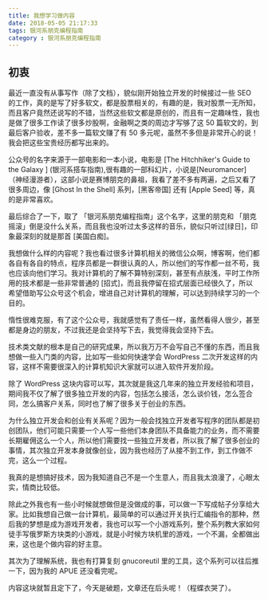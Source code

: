 ```yaml
---
title: 我想学习做内容
date: 2018-05-05 21:17:33
tags: 银河系朋克编程指南
category : 银河系朋克编程指南
---
```


## 初衷

最近一直没有从事写作（除了文档），貌似刚开始独立开发的时候接过一些 SEO 的工作，真的是写了好多软文，都是股票相关的，有趣的是，我对股票一无所知，而且客户竟然还说写的不错，当然这些软文都是原创的，而且有一定趣味性，我也是做了很多工作读了很多炒股啊，金融啊之类的周边才写够了这 50 篇软文的，到最后客户验收，差不多一篇软文赚了有 50 多元呢，虽然不多但是非常开心的说！我会把这些宝贵经历都写出来的。

公众号的名字来源于一部电影和一本小说，电影是 [The Hitchhiker's Guide to the Galaxy ] (银河系搭车指南),很有趣的一部科幻片，小说是[Neuromancer]（神经漫游者），这部小说是赛博朋克的鼻祖，我看了差不多有两遍，之后又看了很多周边，像 [Ghost In the Shell] 系列，[黑客帝国] 还有 [Apple Seed] 等，真的是非常喜欢。

最后综合了一下，取了 「银河系朋克编程指南」这个名字，这里的朋克和 「朋克摇滚」倒是没什么关系，而且我也没听过太多这样的音乐，貌似只听过[绿日]，印象最深刻的就是那首 [美国白痴]。

我想做什么样的内容呢？我也看过很多计算机相关的微信公众啊，博客啊，他们都各自有各自的特点，程序员都是一群很认真的人，所以他们的写作都一丝不苟，我也应该向他们学习。我对计算机的了解不算特别深刻，甚至有点肤浅，平时工作所用的技术都是一些非常普通的 [招式]，而且我停留在招式层面已经很久了，所以希望借助写公众号这个机会，增进自己对计算机的理解，可以达到持续学习的一个目的。

惰性很难克服，有了这个公众号，我就感觉有了责任一样，虽然看得人很少，甚至都是身边的朋友，不过我还是会坚持写下去，我觉得我会坚持下去。

技术类文献的根本是自己的研究成果，所以我万万不会写自己不懂的东西，而且我想做一些入门类的内容，比如写一些如何快速学会 WordPress 二次开发这样的内容，这样不需要很深入的计算机知识大家就可以进入软件开发阶段。

除了 WordPress 这块内容可以写，其次就是我这几年来的独立开发经验和项目，期间我不仅了解了很多独立开发的内容，包括怎么接活，怎么谈价钱，怎么签合同，怎么搞客户关系，同时也了解了很多关于创业的东西。

为什么独立开发会和创业有关系呢？因为一般会找独立开发者写程序的团队都是初创团队，他们可能只需要一个人写一些他们本身团队不具备能力的业务，而不需要长期雇佣这么一个人，所以他们需要找一些独立开发者，所以我了解了很多创业的事情，其次独立开发本身就像创业，因为我也经历了从接不到工作，到工作做不完，这么一个过程。

我真的是想搞好技术，因为我知道自己不是一个生意人，而且我太浪漫了，心眼太实，情商比较低。

除此之外我也有一些小时候就想做但是没做成的事，可以做一下写成帖子分享给大家。比如我想自己做一台计算机，最简单的可以通过开关执行汇编指令的那种，然后我的梦想是成为游戏开发者，我也可以写一个小游戏系列，整个系列教大家如何徒手写俄罗斯方块类的小游戏，就是小时候方块机里的游戏，一个不漏，全都做出来，这也是个做内容的好主意。

其次为了理解系统，我也有打算复刻 gnucoreutil 里的工具，这个系列可以往后推一下，因为我的 APUE 还没看完呢。

内容这块就暂且定下了，今天是破题，文章还在后头呢！（程蝶衣哭了）。